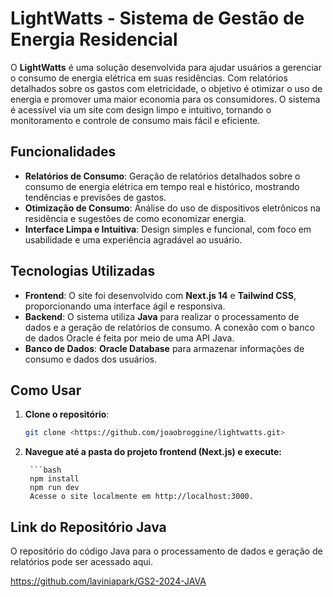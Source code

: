 # LightWatts - Sistema de Gestão de Energia Residencial

O **LightWatts** é uma solução desenvolvida para ajudar usuários a gerenciar o consumo de energia elétrica em suas residências. Com relatórios detalhados sobre os gastos com eletricidade, o objetivo é otimizar o uso de energia e promover uma maior economia para os consumidores. O sistema é acessível via um site com design limpo e intuitivo, tornando o monitoramento e controle de consumo mais fácil e eficiente.

## Funcionalidades

- **Relatórios de Consumo**: Geração de relatórios detalhados sobre o consumo de energia elétrica em tempo real e histórico, mostrando tendências e previsões de gastos.
- **Otimização de Consumo**: Análise do uso de dispositivos eletrônicos na residência e sugestões de como economizar energia.
- **Interface Limpa e Intuitiva**: Design simples e funcional, com foco em usabilidade e uma experiência agradável ao usuário.

## Tecnologias Utilizadas

- **Frontend**: O site foi desenvolvido com **Next.js 14** e **Tailwind CSS**, proporcionando uma interface ágil e responsiva.
- **Backend**: O sistema utiliza **Java** para realizar o processamento de dados e a geração de relatórios de consumo. A conexão com o banco de dados Oracle é feita por meio de uma API Java.
- **Banco de Dados**: **Oracle Database** para armazenar informações de consumo e dados dos usuários.

## Como Usar

1. **Clone o repositório**:
   ```bash
   git clone <https://github.com/joaobroggine/lightwatts.git>

2. **Navegue até a pasta do projeto frontend (Next.js) e execute:**

        ```bash
        npm install
        npm run dev
        Acesse o site localmente em http://localhost:3000.



## Link do Repositório Java

O repositório do código Java para o processamento de dados e geração de relatórios pode ser acessado aqui.

https://github.com/laviniapark/GS2-2024-JAVA





